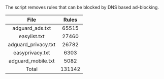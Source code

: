 The script removes rules that can be blocked by DNS based ad-blocking.


| File | Rules |
|:----:|:-----:|
| adguard_ads.txt | 65515 |
| easylist.txt | 27460 |
| adguard_privacy.txt | 26782 |
| easyprivacy.txt | 6303 |
| adguard_mobile.txt | 5082 |
| Total | 131142 |
